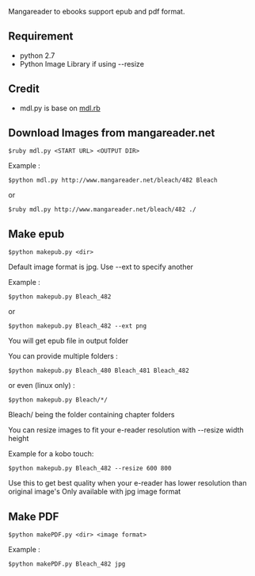 Mangareader to ebooks support epub and pdf format.

## Requirement

* python 2.7
* Python Image Library if using --resize

## Credit

* mdl.py is base on [mdl.rb](https://github.com/lukaszkorecki/mdl)

## Download Images from mangareader.net

	$ruby mdl.py <START URL> <OUTPUT DIR> 

Example :

	$python mdl.py http://www.mangareader.net/bleach/482 Bleach

or

	$ruby mdl.py http://www.mangareader.net/bleach/482 ./

## Make epub

	$python makepub.py <dir>

Default image format is jpg. Use --ext to specify another

Example :

	$python makepub.py Bleach_482

or

    $python makepub.py Bleach_482 --ext png

You will get epub file in output folder


You can provide multiple folders :

    $python makepub.py Bleach_480 Bleach_481 Bleach_482

or even (linux only) :

    $python makepub.py Bleach/*/

Bleach/ being the folder containing chapter folders


You can resize images to fit your e-reader resolution with --resize width height

Example for a kobo touch:

    $python makepub.py Bleach_482 --resize 600 800

Use this to get best quality when your e-reader has lower resolution than original image's
Only available with jpg image format

## Make PDF

	$python makePDF.py <dir> <image format>
	
Example :

	$python makePDF.py Bleach_482 jpg
